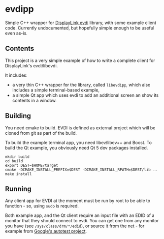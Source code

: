 # evdipp
Simple C++ wrapper for [DisplayLink evdi](https://github.com/DisplayLink/evdi) library, with some example client code.
Currently undocumented, but hopefully simple enough to be useful even as-is.

## Contents
This project is a very simple example of how to write a complete client for DisplayLink's evdi/libevdi.

It includes:
- a very thin C++ wrapper for the library, called `libevdipp`, which also includes a simple terminal-based example,
- a simple Qt app which uses evdi to add an additional screen an show its contents in a window.

## Building
You need cmake to build. EVDI is defined as external project which will be cloned from git as part of the build.

To build the example terminal app, you need libev/libev++ and Boost.
To build the Qt example, you obviously need Qt 5 dev packages installed.

    mkdir build
    cd build
    export DEST=$HOME/target
    cmake -DCMAKE_INSTALL_PREFIX=$DEST -DCMAKE_INSTALL_RPATH=$DEST/lib ..
    make install

## Running
Any client app for EVDI at the moment must be run by root to be able to function - so, using `sudo` is required.

Both example app, and the Qt client require an input file with an EDID of a monitor that they should connect to evdi.
You can get one from any monitor you have (see `/sys/class/drm/*/edid`), or source it from the net - for example from
[Google's autotest project](https://chromium.googlesource.com/chromiumos/third_party/autotest/+/master/server/site_tests/display_Resolution/test_data/edids).

